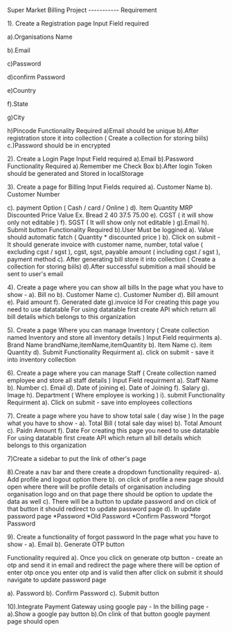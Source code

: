 Super Market Billing Project
----------- Requirement

1). Create a Registration page Input Field required

a).Organisations Name

b).Email

c)Password

d)confirm Password

e)Country

f).State

g)City

h)Pincode Functionality Required a)Email should be unique b).After registration store it into collection ( Create a collection for storing biils) c.)Password should be in encrypted

2). Create a Login Page Input Field required a).Email b).Password Functionality Required a).Remember me Check Box b).After login Token should be generated and Stored in localStorage

3). Create a page for Billing Input Fields required a). Customer Name b). Customer Number

c). payment Option ( Cash / card / Online ) d). Item Quantity MRP Discounted Price Value Ex. Bread 2 40 37.5 75.00 e). CGST ( it will show only not editable ) f). SGST ( It will show only not editable ) g).Email h). Submit button Functionality Required b).User Must be loggined a). Value should automatic fatch ( Quantity * discounted price ) b). Click on submit - It should generate invoice with customer name, number, total value ( excluding cgst / sgst ), cgst, sgst, payable amount ( including cgst / sgst ), payment method c). After generating bill store it into collection ( Create a collection for storing biils) d).After successful submition a mail should be sent to user's email

4). Create a page where you can show all bills In the page what you have to show - a). Bill no b). Customer Name c). Customer Number d). Bill amount e). Paid amount f). Generated date g).invoice Id For creating this page you need to use datatable For using datatable first create API which return all bill details which belongs to this organization

5). Create a page Where you can manage Inventory ( Create collection named Inventory and store all inventory details ) Input Field requirments a). Brand Name brandName,itemName,itemQuantity b). Item Name c). item Quantity d). Submit Functionality Requirment a). click on submit - save it into inventory collection

6). Create a page where you can manage Staff ( Create collection named employee and store all staff details ) Input Field requirment a). Staff Name b). Number c). Email d). Date of joining e). Date of Joining f). Salary g). Image h). Department ( Where employee is working ) i). submit Functionality Requirment a). Click on submit - save into employees collections

7). Create a page where you have to show total sale ( day wise ) In the page what you have to show - a). Total Bill ( total sale day wise) b). Total Amount c). Paidn Amount f). Date For creating this page you need to use datatable For using datatable first create API which return all bill details which belongs to this organization

7)Create a sidebar to put the link of other's page

8).Create a nav bar and there create a dropdown functionality required- a). Add profile and logout option there b). on click of profile a new page should open where there will be profile details of organisation including organisation logo and on that page there should be option to update the data as well c). There will be a button to update password and on click of that button it should redirect to update password page d). In update password page *Password *Old Password *Confirm Password *forgot Password

9). Create a functionality of forgot password In the page what you have to show - a). Email b). Generate OTP button

Functionality required a). Once you click on generate otp button - create an otp and send it in email and redirect the page where there will be option of enter otp once you enter otp and is valid then after click on submit it should navigate to update password page

a). Password b). Confirm Password c). Submit button

10).Integrate Payment Gateway using google pay - In the billing page - a).Show a google pay button b).On clink of that button google payment page should open
